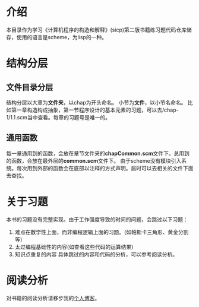 # 介绍
本目录作为学习《计算机程序的构造和解释》(sicp)第二版书籍练习题代码仓库储存，使用的语言是scheme，为lisp的一种。

# 结构分层
## 文件目录分层
结构分层以大章为**文件夹**，以chap为开头命名。
小节为**文件**，以小节名命名。
比如第一章构造构成抽象，第一节程序设计的基本元素的习题，可以去/chap-1/1.1.scm当中查看。每章的习题号是唯一的。
## 通用函数
每一章通用到的函数，会放在章节文件夹的**chapCommon.scm**文件下。总用到的函数，会放在最外层的**common.scm**文件下。
由于scheme没有模块引入系统。每次用到外部的函数会在底部以注释的方式声明。届时可以去相关的文件下面去查找。

# 关于习题
本书的习题没有完整实现。由于工作强度导致的时间的问题，会跳过以下习题：
1. 难点在数学性上面，而非编程逻辑上面的习题。(如帕斯卡三角形、黄金分割等)
2. 太过编程基础性的内容(如查看这些代码的运算结果)
3. 知识点重复的内容
具体跳过的内容和代码的分析，可以参考阅读分析。

# 阅读分析
对书籍的阅读分析请移步我的[个人博客](https://www.tangdingblog.cn/blog/)。
